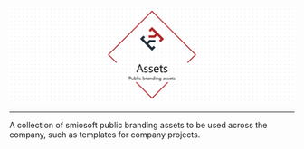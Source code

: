 ![Assets](./docs/assets/project-title.png)

---

A collection of smiosoft public branding assets to be used across the company, such as templates for company projects.